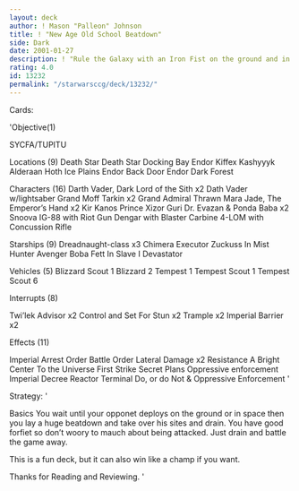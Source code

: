 ```yaml
---
layout: deck
author: ! Mason "Palleon" Johnson
title: ! "New Age Old School Beatdown"
side: Dark
date: 2001-01-27
description: ! "Rule the Galaxy with an Iron Fist on the ground and in space"
rating: 4.0
id: 13232
permalink: "/starwarsccg/deck/13232/"
---
```

Cards: 

'Objective(1)

SYCFA/TUPITU

Locations (9)
Death Star
Death Star Docking Bay
Endor
Kiffex
Kashyyyk
Alderaan
Hoth Ice Plains
Endor Back Door
Endor Dark Forest


Characters (16)
Darth Vader, Dark Lord of the Sith x2
Dath Vader w/lightsaber
Grand Moff Tarkin x2
Grand Admiral Thrawn
Mara Jade, The Emperor’s Hand x2
Kir Kanos
Prince Xizor
Guri
Dr. Evazan & Ponda Baba x2
Snoova
IG-88 with Riot Gun
Dengar with Blaster Carbine
4-LOM with Concussion Rifle

Starships (9)
Dreadnaught-class x3
Chimera
Executor
Zuckuss In Mist Hunter
Avenger
Boba Fett In Slave I
Devastator

Vehicles (5)
Blizzard Scout 1
Blizzard 2
Tempest 1
Tempest Scout 1
Tempest Scout 6

Interrupts (8)

Twi’lek Advisor x2
Control and Set For Stun x2
Trample x2
Imperial Barrier x2

Effects (11)

Imperial Arrest Order
Battle Order
Lateral Damage x2
Resistance
A Bright Center To the Universe
First Strike
Secret Plans
Oppressive enforcement
Imperial Decree
Reactor Terminal
Do, or do Not & Oppressive Enforcement  '

Strategy: '

Basics You wait until your opponet deploys on the ground or in space then you lay a huge beatdown and take over his sites and drain. You have good forfiet so don’t woory to mauch about being attacked. Just drain and battle the game away.

This is a fun deck, but it can also win like a champ if you want.

Thanks for Reading and Reviewing.  '
